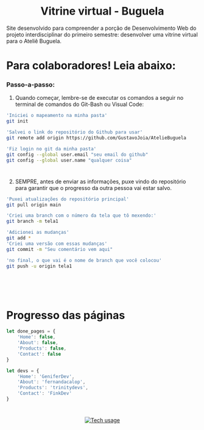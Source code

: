 <center>

# Vitrine virtual - Buguela

</center>

Site desenvolvido para compreender a porção de Desenvolvimento Web do projeto interdisciplinar do primeiro semestre: desenvolver uma vitrine virtual para o Ateliê Buguela.

# Para colaboradores! Leia abaixo:

### Passo-a-passo:

1. Quando começar, lembre-se de executar os comandos a seguir no terminal de comandos do Git-Bash ou Visual Code:

```sh
'Iniciei o mapeamento na minha pasta'
git init

'Salvei o link do repositório do Github para usar'
git remote add origin https://github.com/GustavoJoia/AtelieBuguela

'Fiz login no git da minha pasta'
git config --global user.email "seu email do github"
git config --global user.name "qualquer coisa"
```

#

2. SEMPRE, antes de enviar as informações, puxe vindo do repositório para garantir que o progresso da outra pessoa vai estar salvo.

```sh
'Puxei atualizações do repositório principal'
git pull origin main

'Criei uma branch com o número da tela que tô mexendo:'
git branch -m tela1

'Adicionei as mudanças'
git add *
'Criei uma versão com essas mudanças'
git commit -m "Seu comentário vem aqui"

'no final, o que vai é o nome de branch que você colocou'
git push -u origin tela1
```

<br><br><br>

# Progresso das páginas
```js
let done_pages = {
    'Home': false,
    'About': false,
    'Products': false,
    'Contact': false
}

let devs = {
    'Home': 'GeniferDev',
    'About': 'fernandacalop',
    'Products': 'trinitydevs',
    'Contact': 'FinkDev'
}
```
<center>

#
[![Tech usage](https://skillicons.dev/icons?i=html,css,js&theme=dark&perline=10)](https://skillicons.dev)
#

</center>
